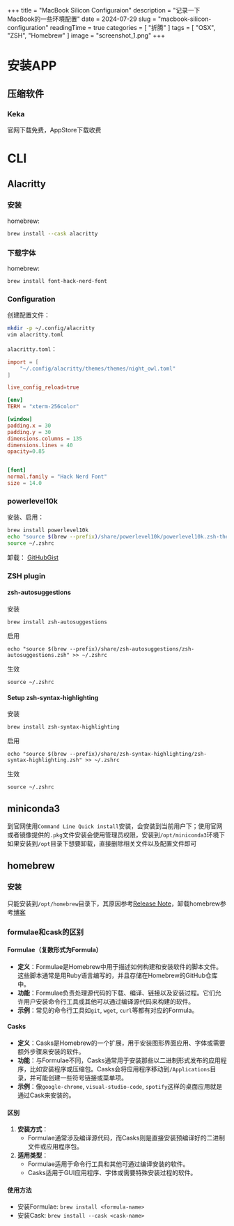 +++
title = "MacBook Silicon Configuraion"
description = "记录一下MacBook的一些环境配置"
date = 2024-07-29
slug = "macbook-silicon-configuration"
readingTime = true
categories = [
    "折腾"
]
tags = [
	"OSX",
	"ZSH",
	"Homebrew"
]
image = "screenshot_1.png"
+++




# 安装APP
## 压缩软件
### Keka
官网下载免费，AppStore下载收费


# CLI

## Alacritty
### 安装
homebrew:
```bash
brew install --cask alacritty
```

### 下载字体
homebrew:
```bash
brew install font-hack-nerd-font
```

### Configuration
创建配置文件：
```bash
mkdir -p ~/.config/alacritty
vim alacritty.toml
```

`alacritty.toml`：
```toml
import = [
	"~/.config/alacritty/themes/themes/night_owl.toml"
]

live_config_reload=true

[env]
TERM = "xterm-256color"

[window]
padding.x = 30
padding.y = 30
dimensions.columns = 135
dimensions.lines = 40
opacity=0.85


[font]
normal.family = "Hack Nerd Font"
size = 14.0
```

### powerlevel10k
安装、启用：
```bash
brew install powerlevel10k
echo "source $(brew --prefix)/share/powerlevel10k/powerlevel10k.zsh-theme" >> ~/.zshrc
source ~/.zshrc
```

卸载：
[GitHubGist](https://gist.github.com/breithbarbot/254e58bd87009963b3f58405d75cbe6c)

### ZSH plugin
#### zsh-autosuggestions
安装
```
brew install zsh-autosuggestions
```

启用
```
echo "source $(brew --prefix)/share/zsh-autosuggestions/zsh-autosuggestions.zsh" >> ~/.zshrc
```

生效
```
source ~/.zshrc
```

#### Setup zsh-syntax-highlighting
安装
```
brew install zsh-syntax-highlighting
```

启用
```
echo "source $(brew --prefix)/share/zsh-syntax-highlighting/zsh-syntax-highlighting.zsh" >> ~/.zshrc
```

生效
```
source ~/.zshrc
```

## miniconda3
到官网使用`Command Line Quick install`安装，会安装到当前用户下；使用官网或者镜像提供的`.pkg`文件安装会使用管理员权限，安装到`/opt/miniconda3`环境下
如果安装到`/opt`目录下想要卸载，直接删除相关文件以及配置文件即可
## homebrew

### 安装
只能安装到`/opt/homebrew`目录下，其原因参考[Release Note](https://brew.sh/2021/02/05/homebrew-3.0.0/)，卸载homebrew参考[博客](https://mac.install.guide/homebrew/5)
### formulae和cask的区别
#### Formulae（复数形式为Formula）

- **定义**：Formulae是Homebrew中用于描述如何构建和安装软件的脚本文件。这些脚本通常是用Ruby语言编写的，并且存储在Homebrew的GitHub仓库中。
- **功能**：Formulae负责处理源代码的下载、编译、链接以及安装过程。它们允许用户安装命令行工具或其他可以通过编译源代码来构建的软件。
- **示例**：常见的命令行工具如`git`, `wget`, `curl`等都有对应的Formula。

#### Casks
- **定义**：Casks是Homebrew的一个扩展，用于安装图形界面应用、字体或需要额外步骤来安装的软件。
- **功能**：与Formulae不同，Casks通常用于安装那些以二进制形式发布的应用程序，比如安装程序或压缩包。Casks会将应用程序移动到`/Applications`目录，并可能创建一些符号链接或菜单项。
- **示例**：像`google-chrome`, `visual-studio-code`, `spotify`这样的桌面应用就是通过Cask来安装的。

#### 区别
1. **安装方式**：
    - Formulae通常涉及编译源代码，而Casks则是直接安装预编译好的二进制文件或应用程序包。
2. **适用类型**：
    - Formulae适用于命令行工具和其他可通过编译安装的软件。
    - Casks适用于GUI应用程序、字体或需要特殊安装过程的软件。

#### 使用方法
- 安装Formulae: `brew install <formula-name>`
- 安装Cask: `brew install --cask <cask-name>`
